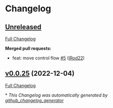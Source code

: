 # Changelog

## [Unreleased](https://github.com/nimble-ui/NimbleUI/tree/HEAD)

[Full Changelog](https://github.com/nimble-ui/NimbleUI/compare/v0.0.25...HEAD)

**Merged pull requests:**

- feat: move control flow [\#5](https://github.com/nimble-ui/NimbleUI/pull/5) ([IRod22](https://github.com/IRod22))

## [v0.0.25](https://github.com/nimble-ui/NimbleUI/tree/v0.0.25) (2022-12-04)

[Full Changelog](https://github.com/nimble-ui/NimbleUI/compare/9ef0b86ea5ee99e218c3c1ba4360b3224620b687...v0.0.25)



\* *This Changelog was automatically generated by [github_changelog_generator](https://github.com/github-changelog-generator/github-changelog-generator)*
